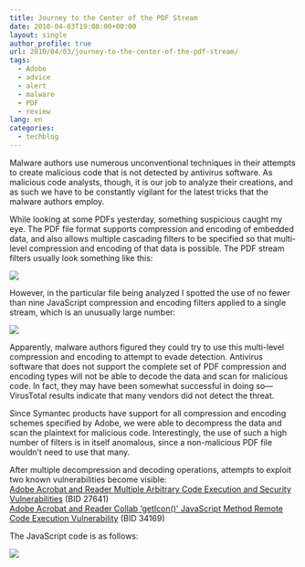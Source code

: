 ```yaml
---
title: Journey to the Center of the PDF Stream
date: 2010-04-03T19:08:00+00:00
layout: single
author_profile: true
url: 2010/04/03/journey-to-the-center-of-the-pdf-stream/
tags:
  - Adobe
  - advice
  - alert
  - malware
  - PDF
  - review
lang: en
categories: 
  - techblog
---
```

Malware authors use numerous unconventional techniques in their attempts to create malicious code that is not detected by antivirus software. As malicious code analysts, though, it is our job to analyze their creations, and as such we have to be constantly vigilant for the latest tricks that the malware authors employ.

While looking at some PDFs yesterday, something suspicious caught my eye. The PDF file format supports compression and encoding of embedded data, and also allows multiple cascading filters to be specified so that multi-level compression and encoding of that data is possible. The PDF stream filters usually look something like this:

[![](http://2.bp.blogspot.com/_vaUVXcmC3OI/S7eKpOnrQyI/AAAAAAAABeI/dBwerruLvOM/s400/Screen+shot+2010-03-27+at+5.43.37+PM.png)](http://2.bp.blogspot.com/_vaUVXcmC3OI/S7eKpOnrQyI/AAAAAAAABeI/dBwerruLvOM/s1600-h/Screen+shot+2010-03-27+at+5.43.37+PM.png)

However, in the particular file being analyzed I spotted the use of no fewer than nine JavaScript compression and encoding filters applied to a single stream, which is an unusually large number:

[![](http://2.bp.blogspot.com/_vaUVXcmC3OI/S7eKqyj9Y2I/AAAAAAAABeM/Rg0Hl3x-h40/s400/Screen+shot+2010-03-27+at+5.43.51+PM.png)](http://2.bp.blogspot.com/_vaUVXcmC3OI/S7eKqyj9Y2I/AAAAAAAABeM/Rg0Hl3x-h40/s1600-h/Screen+shot+2010-03-27+at+5.43.51+PM.png)

Apparently, malware authors figured they could try to use this multi-level compression and encoding to attempt to evade detection. Antivirus software that does not support the complete set of PDF compression and encoding types will not be able to decode the data and scan for malicious code. In fact, they may have been somewhat successful in doing so—VirusTotal results indicate that many vendors did not detect the threat.

Since Symantec products have support for all compression and encoding schemes specified by Adobe, we were able to decompress the data and scan the plaintext for malicious code. Interestingly, the use of such a high number of filters is in itself anomalous, since a non-malicious PDF file wouldn’t need to use that many.

After multiple decompression and decoding operations, attempts to exploit two known vulnerabilities become visible:  
[Adobe Acrobat and Reader Multiple Arbitrary Code Execution and Security Vulnerabilities](http://www.securityfocus.com/bid/27641) (BID 27641)  
[Adobe Acrobat and Reader Collab ‘getIcon()' JavaScript Method Remote Code Execution Vulnerability](http://www.securityfocus.com/bid/34169) (BID 34169)

The JavaScript code is as follows:

[![](http://2.bp.blogspot.com/_vaUVXcmC3OI/S7eKsabyztI/AAAAAAAABeQ/2Zb9jmndVJw/s400/Screen+shot+2010-03-27+at+5.44.03+PM.png)](http://2.bp.blogspot.com/_vaUVXcmC3OI/S7eKsabyztI/AAAAAAAABeQ/2Zb9jmndVJw/s1600-h/Screen+shot+2010-03-27+at+5.44.03+PM.png)
